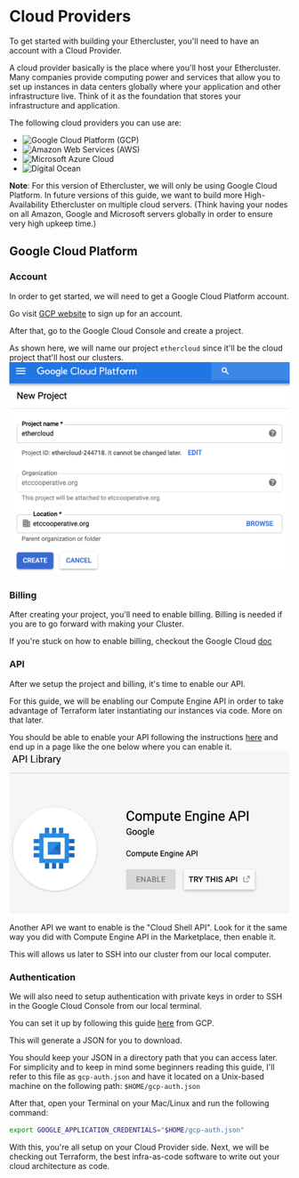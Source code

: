 # Cloud Providers

To get started with building your Ethercluster, you'll need to have an account with a Cloud Provider.

A cloud provider basically is the place where you'll host your Ethercluster. Many companies provide
computing power and services that allow you to set up instances in data centers globally where your application
and other infrastructure live. Think of it as the foundation that stores your infrastructure and application.

The following cloud providers you can use are:
* ![Google Cloud Platform](https://cloud.google.com/) (GCP)
* ![Amazon Web Services](https://aws.amazon.com/) (AWS)
* ![Microsoft Azure Cloud](https://azure.microsoft.com/en-us/)
* ![Digital Ocean](https://www.digitalocean.com/)

**Note**:
For this version of Ethercluster, we will only be using Google Cloud Platform.
In future versions of this guide, we want to build more High-Availability Ethercluster on multiple cloud servers.
(Think having your nodes on all Amazon, Google and Microsoft servers globally in order to ensure very high upkeep time.)


## Google Cloud Platform

### Account

In order to get started, we will need to get a Google Cloud Platform account.

Go visit [GCP website](https://cloud.google.com) to sign up for an account.

After that, go to the Google Cloud Console and create a project.

As shown here, we will name our project `ethercloud` since it'll be the cloud project that'll host our clusters.
![project](_media/gcp_project.png)


### Billing

After creating your project, you'll need to enable billing. Billing is needed if you are to go forward 
with making your Cluster.

If you're stuck on how to enable billing, checkout the Google Cloud [doc](https://cloud.google.com/billing/docs/how-to/modify-project)


### API

After we setup the project and billing, it's time to enable our API. 

For this guide, we will be enabling our Compute Engine API in order to take advantage of Terraform later instantiating 
our instances via code. More on that later.

You should be able to enable your API following the instructions [here](https://cloud.google.com/endpoints/docs/openapi/enable-api)
and end up in a page like the one below where you can enable it.
![api](_media/gcp_enable_api.png)

Another API we want to enable is the "Cloud Shell API". Look for it the same way you did with Compute Engine API 
in the Marketplace, then enable it.

This will allows us later to SSH into our cluster from our local computer.

### Authentication

We will also need to setup authentication with private keys in order to SSH in the Google Cloud Console from our local terminal.

You can set it up by following this guide [here](https://cloud.google.com/docs/authentication/getting-started) from GCP.

This will generate a JSON for you to download.

You should keep your JSON in a directory path that you can access later. For simplicity and to keep in mind some beginners 
reading this guide, I'll refer to this file as `gcp-auth.json` and have it located on a Unix-based machine on 
the following path: `$HOME/gcp-auth.json` 

After that, open your Terminal on your Mac/Linux and run the following command: 
```sh
export GOOGLE_APPLICATION_CREDENTIALS="$HOME/gcp-auth.json"
```

With this, you're all setup on your Cloud Provider side. Next, we will be checking out Terraform,
the best infra-as-code software to write out your cloud architecture as code.
